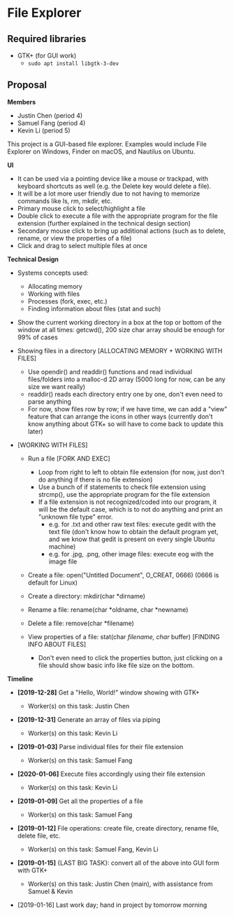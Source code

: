 # File Explorer

## Required libraries
- GTK+ (for GUI work)
  - ```sudo apt install libgtk-3-dev```

## Proposal
**Members**
  - Justin Chen (period 4)
  - Samuel Fang (period 4)
  - Kevin Li (period 5)

This project is a GUI-based file explorer. Examples would include File Explorer on Windows, Finder on macOS, and Nautilus on Ubuntu.

**UI**
  - It can be used via a pointing device like a mouse or trackpad, with keyboard shortcuts as well (e.g. the Delete key would delete a file).
  - It will be a lot more user friendly due to not having to memorize commands like ls, rm, mkdir, etc.
  - Primary mouse click to select/highlight a file
  - Double click to execute a file with the appropriate program for the file extension (further explained in the technical design section)
  - Secondary mouse click to bring up additional actions (such as to delete, rename, or view the properties of a file)
  - Click and drag to select multiple files at once

**Technical Design**
  - Systems concepts used:
    - Allocating memory
    - Working with files
    - Processes (fork, exec, etc.)
    - Finding information about files (stat and such)

  - Show the current working directory in a box at the top or bottom of the window at all times: getcwd(), 200 size char array should be enough for 99% of cases
  - Showing files in a directory [ALLOCATING MEMORY + WORKING WITH FILES]
    - Use opendir() and readdir() functions and read individual files/folders into a malloc-d 2D array (5000 long for now, can be any size we want really)
    - readdir() reads each directory entry one by one, don't even need to parse anything
    - For now, show files row by row; if we have time, we can add a "view" feature that can arrange the icons in other ways (currently don't know anything about GTK+ so will have to come back to update this later)

 - [WORKING WITH FILES]
   - Run a file [FORK AND EXEC]
     - Loop from right to left to obtain file extension (for now, just don't do anything if there is no file extension)
     - Use a bunch of if statements to check file extension using strcmp(), use the appropriate program for the file extension
     - If a file extension is not recognized/coded into our program, it will be the default case, which is to not do anything and print an "unknown file type" error.
       - e.g. for .txt and other raw text files: execute gedit with the text file (don't know how to obtain the default program yet, and we know that gedit is present on every single Ubuntu machine)
       - e.g. for .jpg, .png, other image files: execute eog with the image file

   - Create a file: open("Untitled Document", O_CREAT, 0666) (0666 is default for Linux)
   - Create a directory: mkdir(char *dirname)
   - Rename a file: rename(char *oldname, char *newname)
   - Delete a file: remove(char *filename)
   - View properties of a file: stat(char *filename, char* buffer) [FINDING INFO ABOUT FILES]
     - Don't even need to click the properties button, just clicking on a file should show basic info like file size on the bottom.

**Timeline**
  - **[2019-12-28]** Get a "Hello, World!" window showing with GTK+
    - Worker(s) on this task: Justin Chen

  - **[2019-12-31]** Generate an array of files via piping
    - Worker(s) on this task: Kevin Li

  - **[2019-01-03]** Parse individual files for their file extension
    - Worker(s) on this task: Samuel Fang

  - **[2020-01-06]** Execute files accordingly using their file extension
    - Worker(s) on this task: Kevin Li

  - **[2019-01-09]** Get all the properties of a file
    - Worker(s) on this task: Samuel Fang

  - **[2019-01-12]** File operations: create file, create directory, rename file, delete file, etc.
    - Worker(s) on this task: Samuel Fang, Kevin Li

  - **[2019-01-15]** {LAST BIG TASK}: convert all of the above into GUI form with GTK+
    - Worker(s) on this task: Justin Chen (main), with assistance from Samuel & Kevin

  - [2019-01-16] Last work day; hand in project by tomorrow morning
